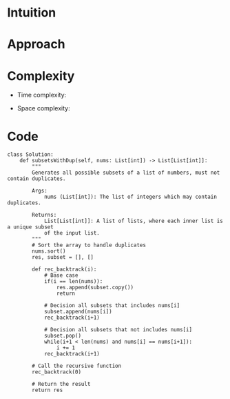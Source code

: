 # Intuition

<!-- Describe your first thoughts on how to solve this problem. -->

# Approach

<!-- Describe your approach to solving the problem. -->

# Complexity

- Time complexity:
<!-- Add your time complexity here, e.g. $$O(n)$$ -->

- Space complexity:
<!-- Add your space complexity here, e.g. $$O(n)$$ -->

# Code

```python3 []
class Solution:
    def subsetsWithDup(self, nums: List[int]) -> List[List[int]]:
        """
        Generates all possible subsets of a list of numbers, must not contain duplicates.

        Args:
            nums (List[int]): The list of integers which may contain duplicates.

        Returns:
            List[List[int]]: A list of lists, where each inner list is a unique subset
            of the input list.
        """
        # Sort the array to handle duplicates
        nums.sort()
        res, subset = [], []

        def rec_backtrack(i):
            # Base case
            if(i == len(nums)):
                res.append(subset.copy())
                return

            # Decision all subsets that includes nums[i]
            subset.append(nums[i])
            rec_backtrack(i+1)

            # Decision all subsets that not includes nums[i]
            subset.pop()
            while(i+1 < len(nums) and nums[i] == nums[i+1]):
                i += 1
            rec_backtrack(i+1)

        # Call the recursive function
        rec_backtrack(0)

        # Return the result
        return res
```
